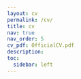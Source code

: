 ```yaml
---
layout: cv
permalink: /cv/
title: cv
nav: true
nav_order: 5
cv_pdf: OfficialCV.pdf
description: 
toc:
  sidebar: left
---
```

